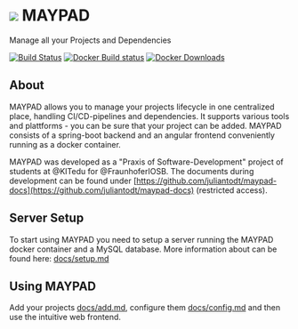 # ![](https://raw.githubusercontent.com/maypad/maypad/master/frontend/src/favicon.ico) MAYPAD
Manage all your Projects and Dependencies

[![Build Status](https://travis-ci.org/maypad/maypad.svg?branch=master)](https://travis-ci.org/maypad/maypad)
[![Docker Build status](https://img.shields.io/docker/cloud/automated/juliantodt/maypad.svg)](https://hub.docker.com/r/juliantodt/maypad)
[![Docker Downloads](https://img.shields.io/docker/pulls/juliantodt/maypad.svg)](https://hub.docker.com/r/juliantodt/maypad)


## About
MAYPAD allows you to manage your projects lifecycle in one centralized place, handling CI/CD-pipelines and dependencies. It supports various tools and plattforms - you can be sure that your project can be added. MAYPAD consists of a spring-boot backend and an angular frontend conveniently running as a docker container.

MAYPAD was developed as a "Praxis of Software-Development" project of students at @KITedu for @FraunhoferIOSB. The documents during development can be found under [https://github.com/juliantodt/maypad-docs](https://github.com/juliantodt/maypad-docs) (restricted access).

## Server Setup
To start using MAYPAD you need to setup a server running the MAYPAD docker container and a MySQL database. More information about can be found here: [docs/setup.md](docs/setup.md)

## Using MAYPAD
Add your projects [docs/add.md](docs/add.md), configure them [docs/config.md](docs/config.md) and then use the intuitive web frontend.
